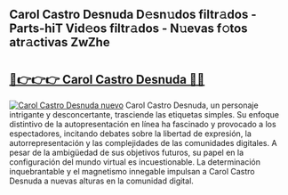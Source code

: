 ## Carol Castro Desnuda D𝚎sn𝚞dos filtr𝚊dos - Parts-hiT Vid𝚎os filtr𝚊dos - N𝚞evas f𝚘tos atr𝚊ctivas ZwZhe

# <h2><a href="http://mbawfh.tromn.icu/?c=Carol+Castro+Desnuda">🔗👉👉👉 Carol Castro Desnuda 🔗🔗</a></h2>

[![Carol Castro Desnuda nuevo](https://i.imgur.com/pEAQMta.gif)](http://mbawfh.tromn.icu/?c=Carol+Castro+Desnuda)
Carol Castro Desnuda, un personaje intrigante y desconcertante, trasciende las etiquetas simples. Su enfoque distintivo de la autopresentación en línea ha fascinado y provocado a los espectadores, incitando debates sobre la libertad de expresión, la autorrepresentación y las complejidades de las comunidades digitales. A pesar de la ambigüedad de sus objetivos futuros, su papel en la configuración del mundo virtual es incuestionable. La determinación inquebrantable y el magnetismo innegable impulsan a Carol Castro Desnuda a nuevas alturas en la comunidad digital.
